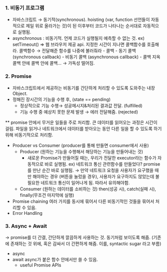 ### 1. 비동기 프로그램

- 자바스크립트 → 동기적(synchronous). hoisting (var, function 선언들이 자동적으로 제일 위로 올라가는 것)이 된 이후부터 코드가 나타나는 순서대로 자동적으로 실행됨.
- asynchronous : 비동기적. 언제 코드가 실행될지 예측할 수 없는 것.
  ex) setTimeout() ⇒ 웹 브라우저 제공 api. 지정한 시간이 지나면 콜백함수를 호출해라.
  콜백함수 → 전달해준 함수를 나중에 불러줘라 - 콜백 - 동기 콜백 (synchronous callback) - 비동기 콜백 (asynchronous callback)
      - 콜백 지옥
          콜백 안에 콜백 안에 콜백…
          → 가독성 떨어짐.


### 2. Promise

- 자바스크립트에서 제공하는 비동기를 간단하게 처리할 수 있도록 도와주는 내장Object.
- 정해진 장시간의 기능을 수행 후, (state == pending)
  - 정상적으로 기능 수행→ 성공메시지&처리된 결과값 전달. (fulfilled)
  - 기능 수행 중 예상치 못한 문제 발생 → 에러 전달해줌. (rejected)

\*\* promise 안에서 무거운 일들을 주로 처리함. 큰 데이터를 읽어오는 과정은 시간이 걸림. 파일을 읽거나 네트워크에서 데이터를 받아오는 동안 다른 일을 할 수 있도록 하기 위해 비동기적으로 처리함.

- Producer vs Consumer (producer를 통해 만들면 consumer에서 사용)
  - Producer (원하는 기능을 수행해서 해당하는 기능을 만들어내는 것)
    - 새로운 Promise가 만들어질 때는, 우리가 전달한 executor라는 함수가 자동적으로 바로 실행됨.
      ex) 네트워크 통신 관련함수를 만들었다? promise를 만난 순간 바로 실행됨.
      → 만약 네트워크 요청을 사용자가 요구했을 때만 해야하는 경우 (버튼을 눌렀을 경우), 사용자가 요구하지도 않았는데 불필요한 네트워크 통신이 일어나게 됨. 따라서 유의해야함.
  - Consumer (원하는 데이터를 소비하는 것)
    then(성공 시), catch(실패 시), finally(무조건 마지막에 실행)
- Promise chaining
  여러 가지를 동시에 묶어서 다른 비동기적인 것들을 묶어서 처리할 수 있음.
- Error Handling

### 3. Async + Await

→ promise를 더 간결, 간단하게 깔끔하게 사용하는 것. 동기처럼 보이도록 해줌. (기존에 존재하는 것 위에, 혹은 감싸서 더 간편하게 해줌. 이를, syntactic sugar 라고 부름)

- async
- await
  async가 붙은 함수 안에서만 쓸 수 있음.
  - useful Promise APIs
